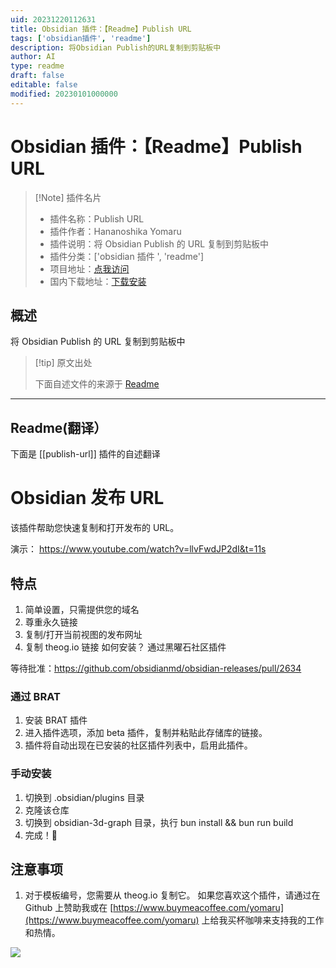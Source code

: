 ```yaml
---
uid: 20231220112631
title: Obsidian 插件：【Readme】Publish URL
tags: ['obsidian插件', 'readme']
description: 将Obsidian Publish的URL复制到剪贴板中
author: AI
type: readme
draft: false
editable: false
modified: 20230101000000
---
```


# Obsidian 插件：【Readme】Publish URL

> [!Note] 插件名片
> - 插件名称：Publish URL
> - 插件作者：Hananoshika Yomaru
> - 插件说明：将 Obsidian Publish 的 URL 复制到剪贴板中
> - 插件分类：['obsidian 插件 ', 'readme']
> - 项目地址：[点我访问](https://github.com/HananoshikaYomaru/obsidian-publish-url)
> - 国内下载地址：[下载安装](https://pkmer.cn/products/plugin/pluginMarket/?publish-url)

## 概述

将 Obsidian Publish 的 URL 复制到剪贴板中

> [!tip] 原文出处
>
>下面自述文件的来源于 [Readme](https://ghproxy.net/https://raw.githubusercontent.com/HananoshikaYomaru/obsidian-publish-url/main/README.md)

---

## Readme(翻译）

下面是 [[publish-url]] 插件的自述翻译

# Obsidian 发布 URL

该插件帮助您快速复制和打开发布的 URL。

演示： <https://www.youtube.com/watch?v=llvFwdJP2dI&t=11s>

## 特点

1. 简单设置，只需提供您的域名
2. 尊重永久链接
3. 复制/打开当前视图的发布网址
4. 复制 theog.io 链接
如何安装？
通过黑曜石社区插件

等待批准：<https://github.com/obsidianmd/obsidian-releases/pull/2634>

### 通过 BRAT

1. 安装 BRAT 插件
2. 进入插件选项，添加 beta 插件，复制并粘贴此存储库的链接。
3. 插件将自动出现在已安装的社区插件列表中，启用此插件。

### 手动安装

1. 切换到 .obsidian/plugins 目录
2. 克隆该仓库
3. 切换到 obsidian-3d-graph 目录，执行 bun install && bun run build
4. 完成！🎉

## 注意事项

1. 对于模板编号，您需要从 theog.io 复制它。
如果您喜欢这个插件，请通过在 Github 上赞助我或在 [https://www.buymeacoffee.com/yomaru](https://www.buymeacoffee.com/yomaru) 上给我买杯咖啡来支持我的工作和热情。

[![](https://img.shields.io/static/v1?label=Sponsor&message=%E2%9D%A4&logo=GitHub&color=%23fe8e86)](https://github.com/sponsors/hananoshikayomaru)

